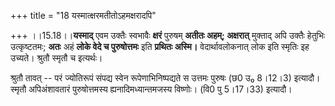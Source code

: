 +++
title = "18 यस्मात्क्षरमतीतोऽहमक्षरादपि"

+++
।।15.18।।**यस्माद्** एवम उक्तैः स्वभावैः **क्षरं** पुरुषम् **अतीतः अहम्;
अक्षरात्** मुक्ताद् अपि उक्तैः हेतुभिः उत्कृष्टतमः; **अतः** अहं **लोके
वेदे च पुरुषोत्तमः** इति **प्रथितः अस्मि।** वेदार्थावलोकनात् लोक इति
स्मृतिः इह उच्यते। श्रुतौ स्मृतौ च इत्यर्थः।  
  
श्रुतौ तावत् -- परं ज्योतिरूपं संपद्य स्वेन रूपेणाभिनिष्पद्यते स उत्तमः
पुरुषः (छ0 उ₀ 8।12।3) इत्यादौ। स्मृतौ अपिअंशावतारं पुरुषोत्तमस्य
ह्यनादिमध्यान्तमजस्य विष्णोः। (वि0 पु 5।17।33) इत्यादौ।
